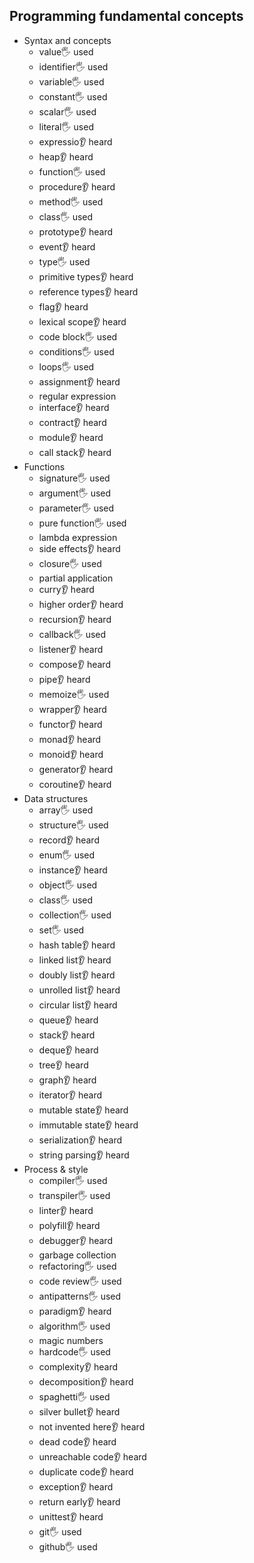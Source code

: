 ## Programming fundamental concepts

- Syntax and concepts
  - value🖐️ used
  - identifier🖐️ used
  - variable🖐️ used
  - constant🖐️ used
  - scalar🖐️ used
  - literal🖐️ used
  - expressio👂 heard
  - heap👂 heard
  - function🖐️ used
  - procedure👂 heard
  - method🖐️ used
  - class🖐️ used
  - prototype👂 heard
  - event👂 heard
  - type🖐️ used
  - primitive types👂 heard
  - reference types👂 heard
  - flag👂 heard
  - lexical scope👂 heard
  - code block🖐️ used
  - conditions🖐️ used
  - loops🖐️ used
  - assignment👂 heard
  - regular expression
  - interface👂 heard
  - contract👂 heard
  - module👂 heard
  - call stack👂 heard
- Functions
  - signature🖐️ used
  - argument🖐️ used
  - parameter🖐️ used
  - pure function🖐️ used
  - lambda expression
  - side effects👂 heard
  - closure🖐️ used
  - partial application
  - curry👂 heard
  - higher order👂 heard
  - recursion👂 heard
  - callback🖐️ used
  - listener👂 heard
  - compose👂 heard
  - pipe👂 heard
  - memoize🖐️ used
  - wrapper👂 heard
  - functor👂 heard
  - monad👂 heard
  - monoid👂 heard
  - generator👂 heard
  - coroutine👂 heard
- Data structures
  - array🖐️ used
  - structure🖐️ used
  - record👂 heard
  - enum🖐️ used
  - instance👂 heard
  - object🖐️ used
  - class🖐️ used
  - collection🖐️ used
  - set🖐️ used
  - hash table👂 heard
  - linked list👂 heard
  - doubly list👂 heard
  - unrolled list👂 heard
  - circular list👂 heard
  - queue👂 heard
  - stack👂 heard
  - deque👂 heard
  - tree👂 heard
  - graph👂 heard
  - iterator👂 heard
  - mutable state👂 heard
  - immutable state👂 heard
  - serialization👂 heard
  - string parsing👂 heard
- Process & style
  - compiler🖐️ used
  - transpiler🖐️ used
  - linter👂 heard
  - polyfill👂 heard
  - debugger👂 heard
  - garbage collection
  - refactoring🖐️ used
  - code review🖐️ used
  - antipatterns🖐️ used
  - paradigm👂 heard
  - algorithm🖐️ used
  - magic numbers
  - hardcode🖐️ used
  - complexity👂 heard
  - decomposition👂 heard
  - spaghetti🖐️ used
  - silver bullet👂 heard
  - not invented here👂 heard
  - dead code👂 heard
  - unreachable code👂 heard
  - duplicate code👂 heard
  - exception👂 heard
  - return early👂 heard
  - unittest👂 heard
  - git🖐️ used
  - github🖐️ used
